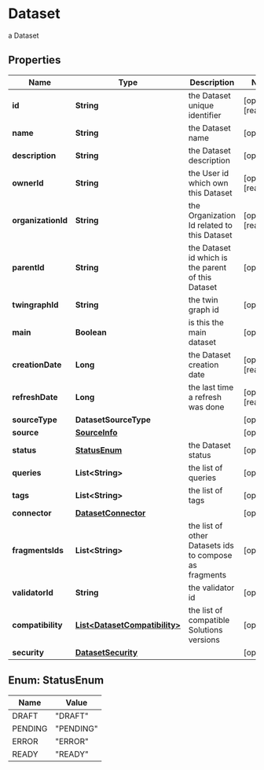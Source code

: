 

# Dataset

a Dataset

## Properties

Name | Type | Description | Notes
------------ | ------------- | ------------- | -------------
**id** | **String** | the Dataset unique identifier |  [optional] [readonly]
**name** | **String** | the Dataset name |  [optional]
**description** | **String** | the Dataset description |  [optional]
**ownerId** | **String** | the User id which own this Dataset |  [optional] [readonly]
**organizationId** | **String** | the Organization Id related to this Dataset |  [optional] [readonly]
**parentId** | **String** | the Dataset id which is the parent of this Dataset |  [optional]
**twingraphId** | **String** | the twin graph id |  [optional]
**main** | **Boolean** | is this the main dataset |  [optional]
**creationDate** | **Long** | the Dataset creation date |  [optional] [readonly]
**refreshDate** | **Long** | the last time a refresh was done |  [optional] [readonly]
**sourceType** | **DatasetSourceType** |  |  [optional]
**source** | [**SourceInfo**](SourceInfo.md) |  |  [optional]
**status** | [**StatusEnum**](#StatusEnum) | the Dataset status |  [optional]
**queries** | **List&lt;String&gt;** | the list of queries |  [optional]
**tags** | **List&lt;String&gt;** | the list of tags |  [optional]
**connector** | [**DatasetConnector**](DatasetConnector.md) |  |  [optional]
**fragmentsIds** | **List&lt;String&gt;** | the list of other Datasets ids to compose as fragments |  [optional]
**validatorId** | **String** | the validator id |  [optional]
**compatibility** | [**List&lt;DatasetCompatibility&gt;**](DatasetCompatibility.md) | the list of compatible Solutions versions |  [optional]
**security** | [**DatasetSecurity**](DatasetSecurity.md) |  |  [optional]



## Enum: StatusEnum

Name | Value
---- | -----
DRAFT | &quot;DRAFT&quot;
PENDING | &quot;PENDING&quot;
ERROR | &quot;ERROR&quot;
READY | &quot;READY&quot;



